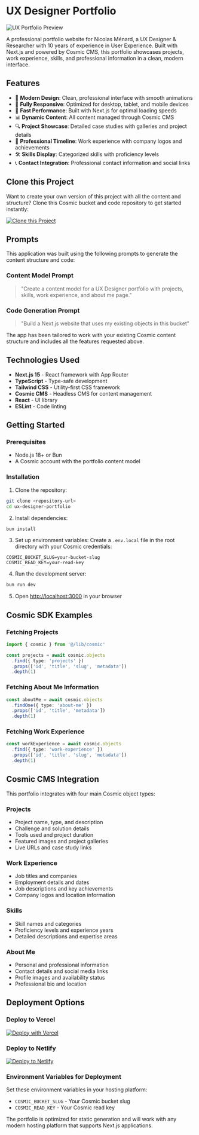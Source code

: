 # UX Designer Portfolio

![UX Portfolio Preview](https://imgix.cosmicjs.com/f7797120-a455-11ed-81f2-f50e185dd248-U7NLcNo9NGA.jpg?w=1200&h=300&fit=crop&auto=format,compress)

A professional portfolio website for Nicolas Ménard, a UX Designer & Researcher with 10 years of experience in User Experience. Built with Next.js and powered by Cosmic CMS, this portfolio showcases projects, work experience, skills, and professional information in a clean, modern interface.

## Features

- 🎨 **Modern Design**: Clean, professional interface with smooth animations
- 📱 **Fully Responsive**: Optimized for desktop, tablet, and mobile devices
- 🚀 **Fast Performance**: Built with Next.js for optimal loading speeds
- 📊 **Dynamic Content**: All content managed through Cosmic CMS
- 🔍 **Project Showcase**: Detailed case studies with galleries and project details
- 💼 **Professional Timeline**: Work experience with company logos and achievements
- 🛠️ **Skills Display**: Categorized skills with proficiency levels
- 📞 **Contact Integration**: Professional contact information and social links

## Clone this Project

Want to create your own version of this project with all the content and structure? Clone this Cosmic bucket and code repository to get started instantly:

[![Clone this Project](https://img.shields.io/badge/Clone%20this%20Project-29abe2?style=for-the-badge&logo=cosmic&logoColor=white)](https://app.cosmicjs.com/projects/new?clone_bucket=68acbfcc04ea77b1e31e55ea&clone_repository=68ad95471f09167261d58e02)

## Prompts

This application was built using the following prompts to generate the content structure and code:

### Content Model Prompt

> "Create a content model for a UX Designer portfolio with projects, skills, work experience, and about me page."

### Code Generation Prompt

> "Build a Next.js website that uses my existing objects in this bucket"

The app has been tailored to work with your existing Cosmic content structure and includes all the features requested above.

## Technologies Used

- **Next.js 15** - React framework with App Router
- **TypeScript** - Type-safe development
- **Tailwind CSS** - Utility-first CSS framework
- **Cosmic CMS** - Headless CMS for content management
- **React** - UI library
- **ESLint** - Code linting

## Getting Started

### Prerequisites

- Node.js 18+ or Bun
- A Cosmic account with the portfolio content model

### Installation

1. Clone the repository:
```bash
git clone <repository-url>
cd ux-designer-portfolio
```

2. Install dependencies:
```bash
bun install
```

3. Set up environment variables:
Create a `.env.local` file in the root directory with your Cosmic credentials:
```env
COSMIC_BUCKET_SLUG=your-bucket-slug
COSMIC_READ_KEY=your-read-key
```

4. Run the development server:
```bash
bun run dev
```

5. Open [http://localhost:3000](http://localhost:3000) in your browser

## Cosmic SDK Examples

### Fetching Projects
```typescript
import { cosmic } from '@/lib/cosmic'

const projects = await cosmic.objects
  .find({ type: 'projects' })
  .props(['id', 'title', 'slug', 'metadata'])
  .depth(1)
```

### Fetching About Me Information
```typescript
const aboutMe = await cosmic.objects
  .findOne({ type: 'about-me' })
  .props(['id', 'title', 'metadata'])
  .depth(1)
```

### Fetching Work Experience
```typescript
const workExperience = await cosmic.objects
  .find({ type: 'work-experience' })
  .props(['id', 'title', 'slug', 'metadata'])
  .depth(1)
```

## Cosmic CMS Integration

This portfolio integrates with four main Cosmic object types:

### Projects
- Project name, type, and description
- Challenge and solution details
- Tools used and project duration
- Featured images and project galleries
- Live URLs and case study links

### Work Experience
- Job titles and companies
- Employment details and dates
- Job descriptions and key achievements
- Company logos and location information

### Skills
- Skill names and categories
- Proficiency levels and experience years
- Detailed descriptions and expertise areas

### About Me
- Personal and professional information
- Contact details and social media links
- Profile images and availability status
- Professional bio and location

## Deployment Options

### Deploy to Vercel
[![Deploy with Vercel](https://vercel.com/button)](https://vercel.com/new)

### Deploy to Netlify
[![Deploy to Netlify](https://www.netlify.com/img/deploy/button.svg)](https://app.netlify.com/start)

### Environment Variables for Deployment
Set these environment variables in your hosting platform:

- `COSMIC_BUCKET_SLUG` - Your Cosmic bucket slug
- `COSMIC_READ_KEY` - Your Cosmic read key

The portfolio is optimized for static generation and will work with any modern hosting platform that supports Next.js applications.
<!-- README_END -->